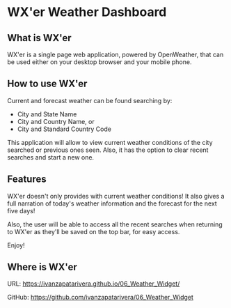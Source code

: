 # WX'er Weather Dashboard


## What is WX'er

WX'er is a single page web application, powered by OpenWeather, that can be used either on your desktop browser and your mobile phone. 


## How to use WX'er 

Current and forecast weather can be found searching by:

* City and State Name
* City and Country Name, or
* City and Standard Country Code

This application will allow to view current weather conditions of the city searched or previous ones seen. Also, it has the option to clear recent searches and start a new one. 


## Features

WX'er doesn't only provides with current weather conditions! It also gives a full narration of today's weather information and the forecast for the next five days!

Also, the user will be able to access all the recent searches when returning to WX'er as they'll be saved on the top bar, for easy access.

Enjoy!


## Where is WX'er

URL:    https://ivanzapatarivera.github.io/06_Weather_Widget/

GitHub: https://github.com/ivanzapatarivera/06_Weather_Widget 
